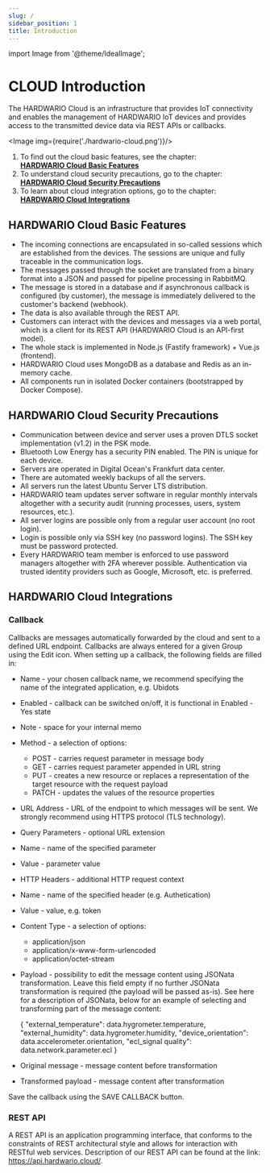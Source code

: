 ```yaml
---
slug: /
sidebar_position: 1
title: Introduction
---
```

import Image from '@theme/IdealImage';

# CLOUD Introduction

The HARDWARIO Cloud is an infrastructure that provides IoT connectivity and enables the management of HARDWARIO IoT devices and provides access to the transmitted device data via REST APIs or callbacks.

<Image img={require('./hardwario-cloud.png')}/>
<br />

1. To find out the cloud basic features, see the chapter:<br/>
    [**HARDWARIO Cloud Basic Features**](category/basic-feautures)
2. To understand cloud security precautions, go to the chapter:<br/>
    [**HARDWARIO Cloud Security Precautions**](category/security-precautions)
3. To learn about cloud integration options, go to the chapter:<br/>
    [**HARDWARIO Cloud Integrations**](category/integrations)

## HARDWARIO Cloud Basic Features 

- The incoming connections are encapsulated in so-called sessions which are established from the devices. The sessions are unique and fully traceable in the communication logs.
- The messages passed through the socket are translated from a binary format into a JSON and passed for pipeline processing in RabbitMQ.
- The message is stored in a database and if asynchronous callback is configured (by customer), the message is immediately delivered to the customer's backend (webhook).
- The data is also available through the REST API.
- Customers can interact with the devices and messages via a web portal, which is a client for its REST API (HARDWARIO Cloud is an API-first model).
- The whole stack is implemented in Node.js (Fastify framework) + Vue.js (frontend).
- HARDWARIO Cloud uses MongoDB as a database and Redis as an in-memory cache.
- All components run in isolated Docker containers (bootstrapped by Docker Compose).

## HARDWARIO Cloud Security Precautions

- Communication between device and server uses a proven DTLS socket implementation (v1.2) in the PSK mode.
- Bluetooth Low Energy has a security PIN enabled. The PIN is unique for each device.
- Servers are operated in Digital Ocean's Frankfurt data center.
- There are automated weekly backups of all the servers.
- All servers run the latest Ubuntu Server LTS distribution.
- HARDWARIO team updates server software in regular monthly intervals altogether with a security audit (running processes, users, system resources, etc.).
- All server logins are possible only from a regular user account (no root login).
- Login is possible only via SSH key (no password logins). The SSH key must be password protected.
- Every HARDWARIO team member is enforced to use password managers altogether with 2FA wherever possible. Authentication via trusted identity providers such as Google, Microsoft, etc. is preferred.

## HARDWARIO Cloud Integrations

### Callback
Callbacks are messages automatically forwarded by the cloud and sent to a defined URL endpoint. Callbacks are always entered for a given Group using the Edit icon. When setting up a callback, the following fields are filled in:

- Name - your chosen callback name, we recommend specifying the name of the integrated application, e.g. Ubidots
- Enabled - callback can be switched on/off, it is functional in Enabled - Yes state
- Note - space for your internal memo
- Method - a selection of options:
  - POST - carries request parameter in message body
  -  GET - carries request parameter appended in URL string
  - PUT - creates a new resource or replaces a representation of the target resource with the request payload
  - PATCH - updates the values of the resource properties
- URL Address - URL of the endpoint to which messages will be sent. We strongly recommend using HTTPS protocol (TLS technology).
- Query Parameters - optional URL extension
- Name - name of the specified parameter 
- Value - parameter value
- HTTP Headers - additional HTTP request context
- Name - name of the specified header (e.g. Authetication)
- Value - value, e.g. token
- Content Type - a selection of options:
  - application/json
  - application/x-www-form-urlencoded
  - application/octet-stream
- Payload - possibility to edit the message content using JSONata transformation. Leave this field empty if no further JSONata transformation is required (the payload will be passed as-is). See here for a description of JSONata, below for an example of selecting and transforming part of the message content:

    {
    "external_temperature": data.hygrometer.temperature,
    "external_humidity": data.hygrometer.humidity,
    "device_orientation": data.accelerometer.orientation,
    "ecl_signal quality": data.network.parameter.ecl
    }
    
- Original message - message content before transformation
- Transformed payload - message content after transformation

Save the callback using the SAVE CALLBACK button.

### REST API
A REST API is an application programming interface, that conforms to the constraints of REST architectural style and allows for interaction with RESTful web services. Description of our REST API can be found at the link: https://api.hardwario.cloud/.
